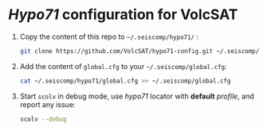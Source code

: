 # *Hypo71* configuration for VolcSAT

1. Copy the content of this repo to `~/.seiscomp/hypo71/` :
   ```bash
   git clone https://github.com/VolcSAT/hypo71-config.git ~/.seiscomp/hypo71
   ```
2. Add the content of `global.cfg` to your `~/.seiscomp/global.cfg`:

   ```bash
   cat ~/.seiscomp/hypo71/global.cfg >> ~/.seiscomp/global.cfg
   ```
3. Start `scolv` in debug mode, use *hypo71* locator with **default** *profile*, and report any issue:
   ```bash
   scolv --debug
   ```
